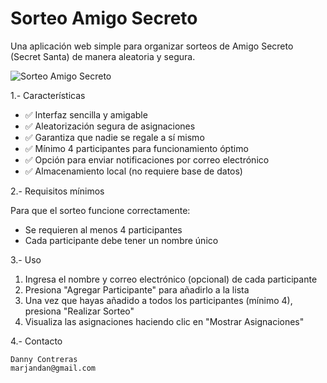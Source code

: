 # Sorteo Amigo Secreto

Una aplicación web simple para organizar sorteos de Amigo Secreto (Secret Santa) de manera aleatoria y segura.

![Sorteo Amigo Secreto](screenshot.jpg)

1.- Características

- ✅ Interfaz sencilla y amigable
- ✅ Aleatorización segura de asignaciones
- ✅ Garantiza que nadie se regale a sí mismo
- ✅ Mínimo 4 participantes para funcionamiento óptimo
- ✅ Opción para enviar notificaciones por correo electrónico
- ✅ Almacenamiento local (no requiere base de datos)

2.- Requisitos mínimos

Para que el sorteo funcione correctamente:
- Se requieren al menos 4 participantes
- Cada participante debe tener un nombre único

3.- Uso

1. Ingresa el nombre y correo electrónico (opcional) de cada participante
2. Presiona "Agregar Participante" para añadirlo a la lista
3. Una vez que hayas añadido a todos los participantes (mínimo 4), presiona "Realizar Sorteo"
4. Visualiza las asignaciones haciendo clic en "Mostrar Asignaciones"

4.- Contacto

    Danny Contreras
    marjandan@gmail.com

